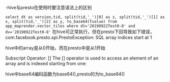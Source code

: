 -hive与presto在使用时要注意语法上的区别

`
select dt as
version,tid,
       split(tid,'_')[0] as z,
       split(tid,'_')[1] as x,
       split(tid,'_')[2] as y,
       to_base64(tvalue)
  from app_maprender.vector_tiles
 where dt='20190922Test0-8'
   and dv='20190922Test0-8'
   `
在hive可正常执行，但在presto下回导致如下错误，
com.facebook.presto.spi.PrestoException: SQL array indices start at 1

hive中的array是从0开始，而在presto中是从1开始

Subscript Operator: []
The [] operator is used to access an element of an array and is indexed starting from one:

hive中base64编码函数为base64(),presto的为to_base64()
